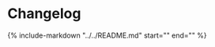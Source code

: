 # Changelog

{%
    include-markdown "../../README.md"
    start="<!--changelog-start-->"
    end="<!--changelog-end-->"
%}
